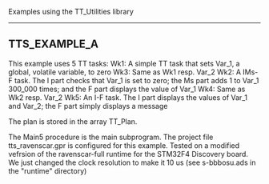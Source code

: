 Examples using the TT_Utilities library

-------------
TTS_EXAMPLE_A
-------------
This example uses 5 TT tasks:
  Wk1: A simple TT task that sets Var_1, a global, volatile variable, to zero
  Wk3: Same as Wk1 resp. Var_2
  Wk2: A IMs-F task. The I part checks that Var_1 is set to zero; the Ms part adds 1 to Var_1 300_000 times; and the F part displays the value of Var_1
  Wk4: Same as Wk2 resp. Var_2
  Wk5: An I-F task. The I part displays the values of Var_1 and Var_2; the F part simply displays a message
  
The plan is stored in the array TT_Plan.

The Main5 procedure is the main subprogram.
The project file tts_ravenscar.gpr is configured for this example.
Tested on a modified vefrsion of the ravenscar-full runtime for the STM32F4 Discovery board. 
We just changed the clock resolution to make it 10 us (see s-bbbosu.ads in the "runtime" directory)
